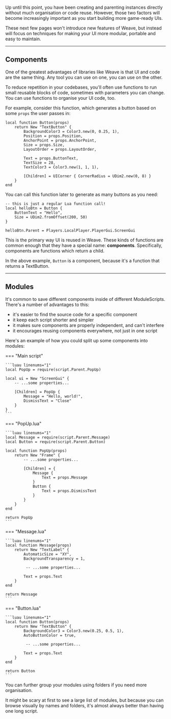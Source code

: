 Up until this point, you have been creating and parenting instances directly
without much organisation or code reuse. However, those two factors will become
increasingly important as you start building more game-ready UIs.

These next few pages won't introduce new features of Weave, but instead will
focus on techniques for making your UI more modular, portable and easy to
maintain.

---

## Components

One of the greatest advantages of libraries like Weave is that UI and code are
the same thing. Any tool you can use on one, you can use on the other.

To reduce repetition in your codebases, you'll often use functions to run small
reusable blocks of code, sometimes with parameters you can change. You can use
functions to organise your UI code, too.

For example, consider this function, which generates a button based on some
`props` the user passes in:

```luau
local function Button(props)
    return New "TextButton" {
        BackgroundColor3 = Color3.new(0, 0.25, 1),
        Position = props.Position,
        AnchorPoint = props.AnchorPoint,
        Size = props.Size,
        LayoutOrder = props.LayoutOrder,

        Text = props.ButtonText,
        TextSize = 28,
        TextColor3 = Color3.new(1, 1, 1),

        [Children] = UICorner { CornerRadius = UDim2.new(0, 8) }
    }
end
```

You can call this function later to generate as many buttons as you need:

```luau
-- this is just a regular Lua function call!
local helloBtn = Button {
    ButtonText = "Hello",
    Size = UDim2.fromOffset(200, 50)
}

helloBtn.Parent = Players.LocalPlayer.PlayerGui.ScreenGui
```

This is the primary way UI is reused in Weave. These kinds of functions are
common enough that they have a special name: **components**. Specifically,
components are functions which return a child.

In the above example, `Button` is a component, because it's a function that
returns a TextButton.

---

## Modules

It's common to save different components inside of different ModuleScripts.
There's a number of advantages to this:

- it's easier to find the source code for a specific component
- it keep each script shorter and simpler
- it makes sure components are properly independent, and can't interfere
- it encourages reusing components everywhere, not just in one script

Here's an example of how you could split up some components into modules:

=== "Main script"

    ```luau linenums="1"
    local PopUp = require(script.Parent.PopUp)

    local ui = New "ScreenGui" {
        -- ...some properties...

        [Children] = PopUp {
            Message = "Hello, world!",
            DismissText = "Close"
        }
    }
    ```

=== "PopUp.lua"

    ```luau linenums="1"
    local Message = require(script.Parent.Message)
    local Button = require(script.Parent.Button)

    local function PopUp(props)
        return New "Frame" {
            -- ...some properties...

            [Children] = {
                Message {
                    Text = props.Message
                }
                Button {
                    Text = props.DismissText
                }
            }
        }
    end

    return PopUp
    ```

=== "Message.lua"

    ```luau linenums="1"
    local function Message(props)
        return New "TextLabel" {
            AutomaticSize = "XY",
            BackgroundTransparency = 1,

             -- ...some properties...

            Text = props.Text
        }
    end

    return Message
    ```

=== "Button.lua"

    ```luau linenums="1"
    local function Button(props)
        return New "TextButton" {
            BackgroundColor3 = Color3.new(0.25, 0.5, 1),
            AutoButtonColor = true,

             -- ...some properties...

            Text = props.Text
        }
    end

    return Button
    ```

You can further group your modules using folders if you need more organisation.

It might be scary at first to see a large list of modules, but because you can
browse visually by names and folders, it's almost always better than having one
long script.
